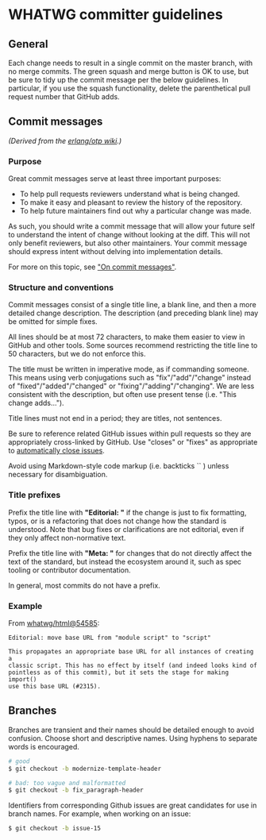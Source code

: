 # WHATWG committer guidelines


## General

Each change needs to result in a single commit on the master branch, with no merge commits. The green squash and merge button is OK to use, but be sure to tidy up the commit message per the below guidelines. In particular, if you use the squash functionality, delete the parenthetical pull request number that GitHub adds.

## Commit messages

_(Derived from the [erlang/otp wiki](https://github.com/erlang/otp/wiki/Writing-good-commit-messages).)_

### Purpose

Great commit messages serve at least three important purposes:

* To help pull requests reviewers understand what is being changed.
* To make it easy and pleasant to review the history of the repository.
* To help future maintainers find out why a particular change was made.

As such, you should write a commit message that will allow your future self to understand the intent of change without looking at the diff. This will not only benefit reviewers, but also other maintainers. Your commit message should express intent without delving into implementation details.

For more on this topic, see ["On commit messages"](http://who-t.blogspot.com/2009/12/on-commit-messages.html).

### Structure and conventions

Commit messages consist of a single title line, a blank line, and then a more detailed change description. The description (and preceding blank line) may be omitted for simple fixes.

All lines should be at most 72 characters, to make them easier to view in GitHub and other tools. Some sources recommend restricting the title line to 50 characters, but we do not enforce this.

The title must be written in imperative mode, as if commanding someone. This means using verb conjugations such as "fix"/"add"/"change" instead of "fixed"/"added"/"changed" or "fixing"/"adding"/"changing". We are less consistent with the description, but often use present tense (i.e. "This change adds…").

Title lines must not end in a period; they are titles, not sentences.

Be sure to reference related GitHub issues within pull requests so they are appropriately cross-linked by GitHub. Use "closes" or "fixes" as appropriate to [automatically close issues](https://help.github.com/articles/closing-issues-using-keywords/).

Avoid using Markdown-style code markup (i.e. backticks `` ) unless necessary for disambiguation.

### Title prefixes

Prefix the title line with **"Editorial: "** if the change is just to fix formatting, typos, or is a refactoring that does not change how the standard is understood. Note that bug fixes or clarifications are not editorial, even if they only affect non-normative text.

Prefix the title line with **"Meta: "** for changes that do not directly affect the text of the standard, but instead the ecosystem around it, such as spec tooling or contributor documentation.

In general, most commits do not have a prefix.

### Example

From [whatwg/html@54585](https://github.com/whatwg/html/commit/5458513792ab00d58e6c91ba48faaa611d034a2e):

```
Editorial: move base URL from "module script" to "script"

This propagates an appropriate base URL for all instances of creating a
classic script. This has no effect by itself (and indeed looks kind of
pointless as of this commit), but it sets the stage for making import()
use this base URL (#2315).
```

## Branches

Branches are transient and their names should be detailed enough to avoid confusion. Choose short and descriptive names. Using hyphens to separate words is encouraged.

```bash
# good
$ git checkout -b modernize-template-header
```

```bash
# bad: too vague and malformatted
$ git checkout -b fix_paragraph-header
```

Identifiers from corresponding Github issues are great candidates for use in branch names. For example, when working on an issue:

```bash
$ git checkout -b issue-15
```
